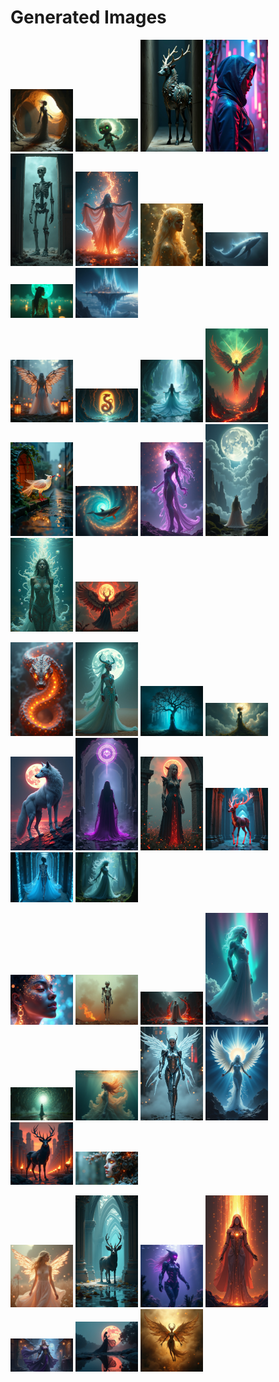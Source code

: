 # Generated Images



<img src="2025_06_21_01.png" width="100"/> <img src="2025_06_21_02.png" width="100"/> <img src="2025_06_21_03.png" width="100"/> <img src="2025_06_21_04.png" width="100"/> <img src="2025_06_21_05.png" width="100"/> <img src="2025_06_21_06.png" width="100"/> <img src="2025_06_21_07.png" width="100"/> <img src="2025_06_21_08.png" width="100"/> <img src="2025_06_21_09.png" width="100"/> <img src="2025_06_21_10.png" width="100"/>

<img src="2025_06_21_11.png" width="100"/> <img src="2025_06_21_12.png" width="100"/> <img src="2025_06_21_13.png" width="100"/> <img src="2025_06_21_14.png" width="100"/> <img src="2025_06_21_15.png" width="100"/> <img src="2025_06_21_16.png" width="100"/> <img src="2025_06_21_17.png" width="100"/> <img src="2025_06_21_18.png" width="100"/> <img src="2025_06_21_19.png" width="100"/> <img src="2025_06_21_20.png" width="100"/>

<img src="2025_06_21_21.png" width="100"/> <img src="2025_06_21_22.png" width="100"/> <img src="2025_06_21_23.png" width="100"/> <img src="2025_06_21_24.png" width="100"/> <img src="2025_06_21_25.png" width="100"/> <img src="2025_06_21_26.png" width="100"/> <img src="2025_06_21_27.png" width="100"/> <img src="2025_06_21_28.png" width="100"/> <img src="2025_06_21_29.png" width="100"/> <img src="2025_06_21_30.png" width="100"/>

<img src="2025_06_21_31.png" width="100"/> <img src="2025_06_21_32.png" width="100"/> <img src="2025_06_21_33.png" width="100"/> <img src="2025_06_21_34.png" width="100"/> <img src="2025_06_21_35.png" width="100"/> <img src="2025_06_21_36.png" width="100"/> <img src="2025_06_21_37.png" width="100"/> <img src="2025_06_21_38.png" width="100"/> <img src="2025_06_21_39.png" width="100"/> <img src="2025_06_21_40.png" width="100"/>

<img src="2025_06_21_41.png" width="100"/> <img src="2025_06_21_42.png" width="100"/> <img src="2025_06_21_43.png" width="100"/> <img src="2025_06_21_44.png" width="100"/> <img src="2025_06_21_45.png" width="100"/> <img src="2025_06_21_46.png" width="100"/> <img src="2025_06_21_47.png" width="100"/>